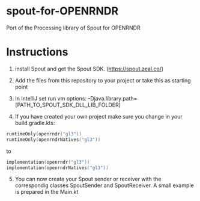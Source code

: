 # spout-for-OPENRNDR
Port of the Processing library of Spout for OPENRNDR


# Instructions
1) install Spout and get the Spout SDK. (https://spout.zeal.co/)
2) Add the files from this repository to your project or take this as starting point
3) In IntelliJ set run vm options:
-Djava.library.path=[PATH_TO_SPOUT_SDK_DLL_LIB_FOLDER]

4) If you have created your own project make sure you change in your build.gradle.kts:
```kotlin
runtimeOnly(openrndr("gl3"))
runtimeOnly(openrndrNatives("gl3"))
```
to
```kotlin
implementation(openrndr("gl3"))
implementation(openrndrNatives("gl3"))
```
5) You can now create your Spout sender or receiver with the correspondig classes SpoutSender and SpoutReceiver. A small example is prepared in the Main.kt
